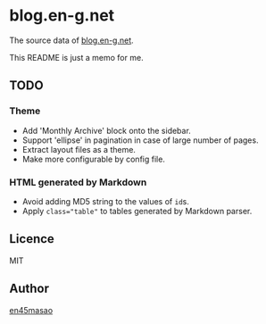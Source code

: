 blog.en-g.net
================================

The source data of [blog.en-g.net](http://blog.en-g.net).

This README is just a memo for me.


TODO
--------------------------------

### Theme

* Add 'Monthly Archive' block onto the sidebar.
* Support 'ellipse' in pagination in case of large number of pages.
* Extract layout files as a theme.
* Make more configurable by config file.

### HTML generated by Markdown

* Avoid adding MD5 string to the values of `id`s.
* Apply `class="table"` to tables generated by Markdown parser.


Licence
--------------------------------

MIT


Author
--------------------------------

[en45masao](https://github.com/en45masao)
